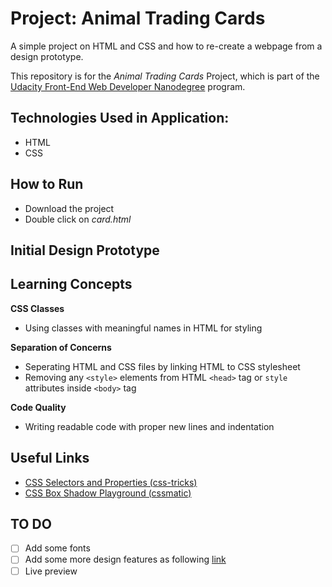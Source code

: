 # Project: Animal Trading Cards
 A simple project on HTML and CSS and how to re-create a webpage from a design prototype.

 This repository is for the _Animal Trading Cards_ Project, which is part of the [Udacity Front-End Web Developer Nanodegree](https://www.udacity.com/course/front-end-web-developer-nanodegree--nd001) program.

## Technologies Used in Application:
- HTML
- CSS

## How to Run
- Download the project
- Double click on *card.html*

## Initial Design Prototype
[](assets/cheetah-img.jpg)


## Learning Concepts
**CSS Classes**
- Using classes with meaningful names in HTML for styling

**Separation of Concerns**
- Seperating HTML and CSS files by linking HTML to CSS stylesheet
- Removing any ```<style>``` elements from HTML ```<head>``` tag or ```style``` attributes inside ```<body>``` tag

**Code Quality**
- Writing readable code with proper new lines and indentation

## Useful Links
- [CSS Selectors and Properties (css-tricks)](https://css-tricks.com/almanac/)
- [CSS Box Shadow Playground (cssmatic)](https://www.cssmatic.com/)

## TO DO
- [ ] Add some fonts
- [ ] Add some more design features as following [link](https://user-images.githubusercontent.com/16986422/33263182-88c829c0-d371-11e7-82b6-81c241f54c5f.png)
- [ ] Live preview 